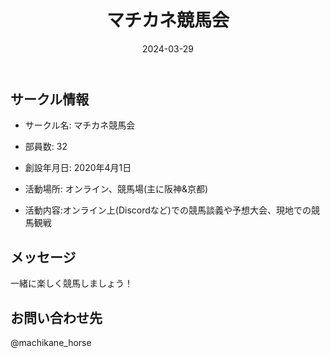 ﻿---
title: 'マチカネ競馬会'
excerpt: ''
date: '2024-03-29'
iconImage: '/assets/default/icon.png'
coverImage: '/assets/default/cover.jpg'
ogImage:
  url: '/assets/default/cover.jpg'
tags:
  - 'サークル'
---

## サークル情報
- サークル名: マチカネ競馬会
- 部員数: 32
- 創設年月日: 2020年4月1日
- 活動場所: オンライン、競馬場(主に阪神&京都)

- 活動内容:オンライン上(Discordなど)での競馬談義や予想大会、現地での競馬観戦

## メッセージ
一緒に楽しく競馬しましょう！

## お問い合わせ先
@machikane_horse

